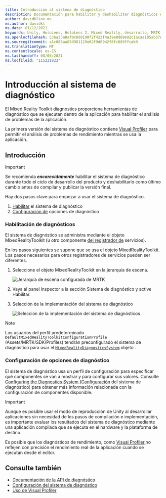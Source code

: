 ```yaml
---
title: Introducción al sistema de diagnóstico
description: Documentación para habilitar y deshabilitar diagnósticos en MRTK
author: davidkline-ms
ms.author: davidkl
ms.date: 01/12/2021
keywords: Unity, HoloLens, HoloLens 2, Mixed Reality, desarrollo, MRTK
ms.openlocfilehash: 536a35a0af0c0d0190f2f423f4a39e0d89e92c1acaa105ab37e8cf7fdc37cbf5
ms.sourcegitcommit: a1c086aa83d381129e62f9d8942f0fc889ffcab0
ms.translationtype: MT
ms.contentlocale: es-ES
ms.lasthandoff: 08/05/2021
ms.locfileid: "115221822"
---
```

# <a name="diagnostics-system-overview"></a>Introducción al sistema de diagnóstico

El Mixed Reality Toolkit diagnostics proporciona herramientas de diagnóstico que se ejecutan dentro de la aplicación para habilitar el análisis de problemas de la aplicación.

La primera versión del sistema de diagnóstico contiene [Visual Profiler](using-visual-profiler.md) para permitir el análisis de problemas de rendimiento mientras se usa la aplicación.

## <a name="getting-started"></a>Introducción

> [!IMPORTANT]
> Se recomienda **_encarecidamente_** habilitar el sistema de diagnóstico durante todo el ciclo de desarrollo del producto y deshabilitarlo como último cambio antes de compilar y publicar la versión final.

Hay dos pasos clave para empezar a usar el sistema de diagnóstico.

1. [Habilitar](#enable-diagnostics) el sistema de diagnóstico
2. [Configuración de](#configure-diagnostic-options) opciones de diagnóstico

### <a name="enable-diagnostics"></a>Habilitación de diagnósticos

El sistema de diagnóstico se administra mediante el objeto MixedRealityToolkit (u otro componente [del registrador de](xref:Microsoft.MixedReality.Toolkit.IMixedRealityServiceRegistrar) servicios).

En los pasos siguientes se supone que se usa el objeto MixedRealityToolkit. Los pasos necesarios para otros registradores de servicios pueden ser diferentes.

1. Seleccione el objeto MixedRealityToolkit en la jerarquía de escena.

    ![Jerarquía de escena configurada de MRTK](../images/MRTK_ConfiguredHierarchy.png)

1. Vaya al panel Inspector a la sección Sistema de diagnóstico y active Habilitar.
1. Selección de la implementación del sistema de diagnóstico

    ![Selección de la implementación del sistema de diagnósticos](../images/diagnostics/DiagnosticsSelectSystemType.png)

> [!NOTE]
> Los usuarios del perfil predeterminado `DefaultMixedRealityToolkitConfigurationProfile` (Assets/MRTK/SDK/Profiles) tendrán preconfigurado el sistema de diagnóstico para usar el [`MixedRealityDiagnosticsSystem`](xref:Microsoft.MixedReality.Toolkit.Diagnostics.MixedRealityDiagnosticsSystem) objeto .

### <a name="configure-diagnostic-options"></a>Configuración de opciones de diagnóstico

El sistema de diagnóstico usa un perfil de configuración para especificar qué componentes se van a mostrar y para configurar sus valores. Consulte [Configuring the Diagnostics System (Configuración](configuring-diagnostics.md) del sistema de diagnóstico) para obtener más información relacionada con la configuración de componentes disponible.

> [!IMPORTANT]
> Aunque es posible usar el modo de reproducción de Unity al desarrollar aplicaciones sin necesidad de los pasos de compilación e implementación, es importante evaluar los resultados del sistema de diagnóstico mediante una aplicación compilada que se ejecuta en el hardware y la plataforma de destino.
>
> Es posible que los diagnósticos de rendimiento, como [Visual Profiler,](using-visual-profiler.md)no reflejen con precisión el rendimiento real de la aplicación cuando se ejecutan desde el editor.

## <a name="see-also"></a>Consulte también

- [Documentación de la API de diagnóstico](xref:Microsoft.MixedReality.Toolkit.Diagnostics)
- [Configuración del sistema de diagnóstico](configuring-diagnostics.md)
- [Uso de Visual Profiler](using-visual-profiler.md)

